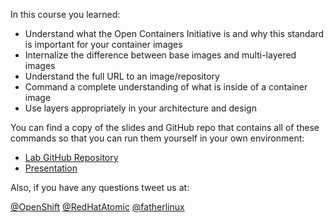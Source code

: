 In this course you learned:

- Understand what the Open Containers Initiative is and why this standard is important for your container images
- Internalize the difference between base images and multi-layered images
- Understand the full URL to an image/repository
- Command a complete understanding of what is inside of a container image
- Use layers appropriately in your architecture and design

You can find a copy of the slides and GitHub repo that contains all of these commands so that you can run them yourself in your own environment:

- [Lab GitHub Repository](https://github.com/openshift-labs/learn-katacoda)
- [Presentation](https://docs.google.com/presentation/d/1fC9cKR2-kFW5l-VEk0Z5_1vriYpROXOXM_5rhyVnBi4/edit#slide=id.g20639ff941_0_26)

Also, if you have any questions tweet us at:

[@OpenShift](https://twitter.com/openshift) [@RedHatAtomic](https://twitter.com/RedHatAtomic) [@fatherlinux](https://twitter.com/fatherlinux)

